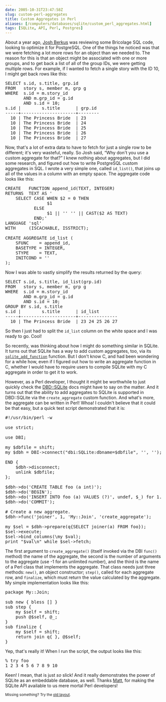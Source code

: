 ```yaml
--- 
date: 2005-10-31T23:47:58Z
slug: custom-perl-aggregates
title: Custom Aggregates in Perl
aliases: [/computers/databases/sqlite/custom_perl_aggregates.html]
tags: [SQLite, API, Perl, Postgres]
---
```


<p>About a year ago, <a href="http://blogs.ittoolbox.com/database/soup/" title="Josh Berkus's Database Soup">Josh Berkus</a> was reviewing some Bricolage SQL code, looking to optimize it for PostgreSQL. One of the things he noticed was that we were fetching a lot more rows for an object than we needed to. The reason for this is that an object might be associated with one or more groups, and to get back a list of all of the group IDs, we were getting multiple rows. For example, if I wanted to fetch a single story with the ID 10, I might get back rows like this:</p>

<pre>
SELECT s.id, s.title, grp.id
FROM   story s, member m, grp g
WHERE  s.id = m.story_id
       AND m.grp_id = g.id
       AND s.id = 10;
s.id |        s.title      | grp.id
&#x002d;&#x002d;&#x002d;&#x002d;&#x002d;+&#x002d;&#x002d;&#x002d;&#x002d;&#x002d;&#x002d;&#x002d;&#x002d;&#x002d;&#x002d;&#x002d;&#x002d;&#x002d;&#x002d;&#x002d;&#x002d;&#x002d;&#x002d;&#x002d;&#x002d;&#x002d;+&#x002d;&#x002d;&#x002d;&#x002d;&#x002d;&#x002d;&#x002d;&#x002d;
  10 | The Princess Bride  | 23
  10 | The Princess Bride  | 24
  10 | The Princess Bride  | 25
  10 | The Princess Bride  | 26
  10 | The Princess Bride  | 27
</pre>

<p>Now, that's a lot of extra data to have to fetch for just a single row to be different; it's very wasteful, really. So Josh said, <q>Why don't you use a custom aggregate for that?</q> I knew nothing about aggregates, but I did some research, and figured out how to write PostgreSQL custom aggregates in SQL. I wrote a very simple one, called <code>id_list()</code>, that joins up all of the values in a column with an empty space. The aggregate code looks like this:</p>

<pre>
CREATE   FUNCTION append_id(TEXT, INTEGER)
RETURNS  TEXT AS &#x0027;
    SELECT CASE WHEN $2 = 0 THEN
                $1
           ELSE
                $1 || &#x0027;&#x0027; &#x0027;&#x0027; || CAST($2 AS TEXT)
           END;&#x0027;
LANGUAGE &#x0027;sql&#x0027;
WITH     (ISCACHABLE, ISSTRICT);

CREATE AGGREGATE id_list (
    SFUNC    = append_id,
    BASETYPE = INTEGER,
    STYPE    = TEXT,
    INITCOND = &#x0027;&#x0027;
);
</pre>

<p>Now I was able to vastly simplify the results returned by the query:</p>

<pre>
SELECT s.id, s.title, id_list(grp.id)
FROM   story s, member m, grp g
WHERE  s.id = m.story_id
       AND m.grp_id = g.id
       AND s.id = 10;
GROUP BY s.id, s.title
s.id |        s.title      | id_list
&#x002d;&#x002d;&#x002d;&#x002d;&#x002d;+&#x002d;&#x002d;&#x002d;&#x002d;&#x002d;&#x002d;&#x002d;&#x002d;&#x002d;&#x002d;&#x002d;&#x002d;&#x002d;&#x002d;&#x002d;&#x002d;&#x002d;&#x002d;&#x002d;&#x002d;&#x002d;+&#x002d;&#x002d;&#x002d;&#x002d;&#x002d;&#x002d;&#x002d;&#x002d;&#x002d;&#x002d;&#x002d;&#x002d;&#x002d;&#x002d;&#x002d;
  10 | The Princess Bride  | 23 24 25 26 27
</pre>

<p>So then I just had to split the <code>id_list</code> column on the white space and I was ready to go. Cool!</p>

<p>So recently, was thinking about how I might do something similar in SQLite. It turns out that SQLite has a way to add custom aggregates, too, via its <a href="http://www.sqlite.org/capi3ref.html#sqlite3_create_function" title="C/C++ Interface For SQLite Version 3: sqlite_add_function"><code>sqlite_add_function</code></a> function. But I don't know C, and had been wondering for a while how, even if I figured out how to write an aggregate function in C, whether I would have to require users to compile SQLite with my C aggregate in order to get it to work.</p>

<p>However, as a Perl developer, I thought it might be worthwhile to just quickly check the <a href="http://search.cpan.org/dist/DBD-SQLite/" title="DBD::SQLite on CPAN">DBD::SQLite</a> docs might have to say on the matter. And it turns out that the ability to add aggregates to SQLite is supported in DBD::SQLite via the <code>create_aggregate</code> custom function. And what's more, the aggregate can be written in Perl! Whoa! I couldn't believe that it could be that easy, but a quick test script demonstrated that it is:</p>

<pre>
#!/usr/bin/perl -w

use strict;

use DBI;

my $dbfile = shift;
my $dbh = DBI->connect(&quot;dbi:SQLite:dbname=$dbfile&quot;, &#x0027;&#x0027;, &#x0027;&#x0027;);

END {
    $dbh->disconnect;
    unlink $dbfile;
};

$dbh->do(&#x0027;CREATE TABLE foo (a int)&#x0027;);
$dbh->do(&#x0027;BEGIN&#x0027;);
$dbh->do(&#x0027;INSERT INTO foo (a) VALUES (?)&#x0027;, undef, $_) for 1..10;
$dbh->do(&#x0027;COMMIT&#x0027;);

# Create a new aggregate.
$dbh->func(&#x0027;joiner&#x0027;, 1, &#x0027;My::Join&#x0027;, &#x0027;create_aggregate&#x0027;);

my $sel = $dbh->prepare(q{SELECT joiner(a) FROM foo});
$sel->execute;
$sel->bind_columns(\my $val);
print &quot;$val\n&quot; while $sel->fetch;
</pre>

<p>The first argument to <code>create_aggregate()</code> (itself invoked via the DBI <code>func()</code> method) the name of the aggregate, the second is the number of arguments to the aggregate (use -1 for an unlimited number), and the third is the name of a Perl class that implements the aggregate. That class needs just three methods: <code>new()</code>, an object constructor; <code>step()</code>, called for each aggregate row, and <code>finalize</code>, which must return the value calculated by the aggregate. My simple implementation looks like this:</p>

<pre>
package My::Join;

sub new { bless [] }
sub step {
    my $self = shift;
    push @$self, @_;
}
sub finalize {
    my $self = shift;
    return join q{ }, @$self;
}
</pre>

<p>Yep, that's really it! When I run the script, the output looks like this:</p>

<pre>
% try foo
1 2 3 4 5 6 7 8 9 10
</pre>

<p>Keen! I mean, that is just <em>so</em> slick! And it really demonstrates the power of SQLite as an embeddable database, as well. Thanks <a href="http://www.sergeant.org/view/Matt" title="Matt Sergeant">Matt</a>, for making the SQLite API available to us mere mortal Perl developers!</p>

<p class="past"><small>Missing something? Try the <a rel="nofollow" href="http://past.justatheory.com/computers/databases/sqlite/custom_perl_aggregates.html">old layout</a>.</small></p>


